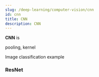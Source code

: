 ```yaml
---
slug: /deep-learning/computer-vision/cnn
id: cnn
title: CNN
description: CNN
---
```


**CNN** is

pooling, kernel

Image classification example

### ResNet
